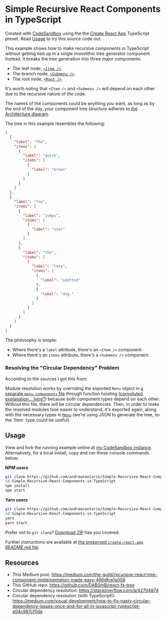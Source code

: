 # Simple Recursive React Components in TypeScript
Created with [CodeSandbox](https://codesandbox.io) using the the [Create React App](https://github.com/facebook/create-react-app) TypeScript preset. Read [Usage](#usage) to try this source code out.

This example shows how to make recursive components in TypeScript without getting tied up in a single monolithic tree generator component. Instead, it breaks the tree generation into three major components:

- The leaf node, [`<Item />`](./src/menu/components/MenuItem.tsx).
- The branch node, [`<Submenu />`](./src/menu/components/MenuSubmenu.tsx).
- The root node, [`<Root />`](./src/index.tsx).

It's worth noting that `<Item />` and `<Submenu />` will depend on each other due to the recursive nature of the code. 

The names of the components could be anything you want, as long as by the end of the day, your component tree structure adheres to [the Architecture diagram](https://medium.com/the-guild/recursive-react-tree-component-implementation-made-easy-466dfce1a008#b5ba).

The tree in this example resembles the following:

```json
[
  {
    "label": "The",
    "items": [
      {
        "label": "quick",
        "items": [
          {
            "label": "brown"
          }
        ]
      }
    ]
  },
  {
    "label": "fox",
    "items": [
      {
        "label": "jumps",
        "items": [
          {
            "label": "over"
          }
        ]
      },
      {
        "label": "the",
        "items": [
          {
            "label": "lazy",
            "items": [
              {
                "label": "soptted"
              },
              {
                "label": "dog."
              }
            ]
          }
        ]
      }
    ]
  }
]
```

The philosophy is simple:

- Where there's a `label` attribute, there's an `<Item />` component.
- Where there's an `items` attribute, there's a `<Submenu />` component.

### Resolving the "Circular Dependency" Problem
According to the sources I got this from:

Module resolution works by overriding the exported `Menu` object in [a separate `menu.components` file](./src/menu/components/menu.components.ts) through function hoisting ([convoluted explanation... here?](https://stackoverflow.com/a/42704874)) because both component types depend on each other. Without this file, there will be circular dependencies. Then, in order to make the resolved modules look easier to understand, it's exported again, along with the necessary types in [`Menu`](./src/menu/Menu.ts`) (we're using JSON to generate the tree, so the `Item` type could be useful).

## Usage
View and fork the running example online at [my CodeSandbox instance](https://codesandbox.io/s/github/andrewsantarin/Simple-Recursive-React-Components-in-TypeScript). Alternatively, for a local install, copy and run these console commands below:

**NPM users**
```sh
git clone https://github.com/andrewsantarin/Simple-Recursive-React-Components-in-TypeScript.git
cd Simple-Recursive-React-Components-in-TypeScript
npm install
npm start
```

**Yarn users**
```sh
git clone https://github.com/andrewsantarin/Simple-Recursive-React-Components-in-TypeScript.git
cd Simple-Recursive-React-Components-in-TypeScript
yarn
yarn start
```

Prefer not to `git clone`? [Download ZIP](https://github.com/andrewsantarin/Simple-Recursive-React-Components-in-TypeScript/archive/master.zip) has you covered.

Further instructions are available at [the preserved `create-react-app` README.md file](./CREATE-REACT-APP-README.md).

## Resources

- This Medium post: https://medium.com/the-guild/recursive-react-tree-component-implementation-made-easy-466dfce1a008
- This GitHub repo: https://github.com/DAB0mB/react-fs-tree
- Circular dependency resolution: https://stackoverflow.com/a/42704874
- Circular dependency resolution (with TypeScript!): https://medium.com/visual-development/how-to-fix-nasty-circular-dependency-issues-once-and-for-all-in-javascript-typescript-a04c987cf0de
